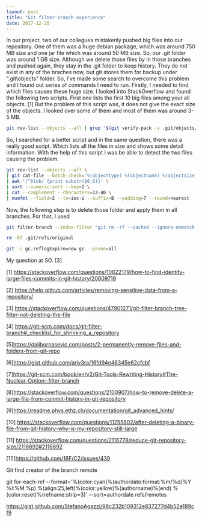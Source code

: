 ```yaml
---
layout: post
title: "Git filter-branch experience"
date: 2017-12-20
---
```


In our project, two of our collegues mistakenly pushed big files into our repository. One of them was a huge debian package, which was
around 750 MB size and one jar file which was around 50 MB size. So, our .git folder was around 1 GB size. Although we delete those files
by in those branches and pushed again, they stay in the .git folder to keep history. They do not exist in any of the braches now, but git
stores them for backup under ".git\objects" folder. So, I've made some search to overcome this problem and I found out series of commands 
I need to run. Firstly, I needed to find which files causes these huge size. I looked into StackOverflow and found the following two 
scripts. First one lists the first 10 big files among your all objects. [1] But the problem of this script was, it does not give the exact size of the objects. I looked over some of them and most of them was around 3-5 MB. 

```bash 
git rev-list --objects --all | grep "$(git verify-pack -v .git/objects/pack/*.idx | sort -k 3 -n | tail -10 | awk '{print$1}')"
```

So, I searched for a better script and in the same question, there was a really good script. Which lists all the files in size and shows
some detail information. With the help of this script I was be able to detect the two files causing the problem. 

```bash
git rev-list --objects --all \
| git cat-file --batch-check='%(objecttype) %(objectname) %(objectsize) %(rest)' \
| awk '/^blob/ {print substr($0,6)}' \
| sort --numeric-sort --key=2 \
| cut --complement --characters=13-40 \
| numfmt --field=2 --to=iec-i --suffix=B --padding=7 --round=nearest
```

Now, the following step is to delete those folder and apply them in all branches. For that, I used 


```bash
git filter-branch --index-filter "git rm -rf --cached --ignore-unmatch name_of_file" --prune-empty -- --all

rm -Rf .git/refs/original

git -c gc.reflogExpire=now gc --prune=all
```

My question at SO. [3]

[1] https://stackoverflow.com/questions/10622179/how-to-find-identify-large-files-commits-in-git-history/20609719

[2] https://help.github.com/articles/removing-sensitive-data-from-a-repository/

[3] https://stackoverflow.com/questions/47901271/git-filter-branch-tree-filter-not-deleting-the-file

[4] https://git-scm.com/docs/git-filter-branch#_checklist_for_shrinking_a_repository

[5]https://dalibornasevic.com/posts/2-permanently-remove-files-and-folders-from-git-repo

[6]https://gist.github.com/ariv3ra/16fd94e46345e62cfcbf

[7]https://git-scm.com/book/en/v2/Git-Tools-Rewriting-History#The-Nuclear-Option:-filter-branch

[8]https://stackoverflow.com/questions/2100907/how-to-remove-delete-a-large-file-from-commit-history-in-git-repository

[9]https://readme.phys.ethz.ch/documentation/git_advanced_hints/

[10] https://stackoverflow.com/questions/11255802/after-deleting-a-binary-file-from-git-history-why-is-my-repository-still-large

[11] https://stackoverflow.com/questions/2116778/reduce-git-repository-size/2116892#2116892

[12]https://github.com/18F/C2/issues/439


Git find creator of the branch remote 

git for-each-ref --format='%(color:cyan)%(authordate:format:%m/%d/%Y %I:%M %p)    %(align:25,left)%(color:yellow)%(authorname)%(end) %(color:reset)%(refname:strip=3)' --sort=authordate refs/remotes

https://gist.github.com/StefanoAgazzi/98c232b109312e837277d4b52e189cf9
